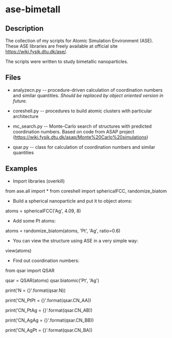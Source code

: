# ase-bimetall

## Description
The collection of my scripts for Atomic Simulation Environment (ASE).
These ASE libraries are freely available at official site https://wiki.fysik.dtu.dk/ase/.

The scripts were written to study bimetallic nanoparticles.

## Files

* analyzecn.py -- procedure-driven calculation of coordination numbers and similar quantities. *Should be replaced by object oriented version in future.*

* coreshell.py -- procedures to build atomic clusters with particular architecture

* mc_search.py -- Monte-Carlo search of structures with predicted coordination numbers. Based on code from ASAP project (https://wiki.fysik.dtu.dk/asap/Monte%20Carlo%20simulations)

* qsar.py -- class for calculation of coordination numbers and similar quantities


## Examples

* Import libraries (overkill)

from ase.all import *
from coreshell import sphericalFCC, randomize_biatom

* Build a spherical nanoparticle and put it to object atoms:

atoms = sphericalFCC('Ag', 4.09, 8)

* Add some Pt atoms:

atoms = randomize_biatom(atoms, 'Pt', 'Ag', ratio=0.6)

* You can view the structure using ASE in a very simple way:

view(atoms)

* Find out coordination numbers:

from qsar import QSAR

qsar = QSAR(atoms)
qsar.biatomic('Pt', 'Ag')

print('N = {}'.format(qsar.N))

print('CN_PtPt = {}'.format(qsar.CN_AA))

print('CN_PtAg = {}'.format(qsar.CN_AB))

print('CN_AgAg = {}'.format(qsar.CN_BB))

print('CN_AgPt = {}'.format(qsar.CN_BA))

